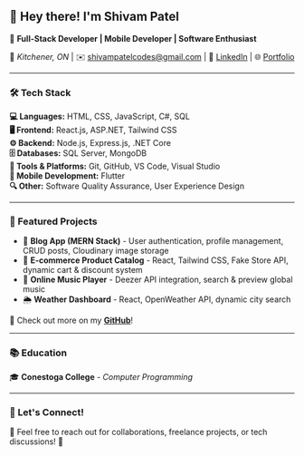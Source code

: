 ## 👋 Hey there! I'm Shivam Patel  
🚀 **Full-Stack Developer | Mobile Developer | Software Enthusiast**  

📍 *Kitchener, ON* | ✉️ [shivampatelcodes@gmail.com](mailto:shivampatelcodes@gmail.com) | 🔗 [LinkedIn](https://www.linkedin.com/in/shivam-patel-89baa1261/) | 🌐 [Portfolio](https://shivampatel.vercel.app/)

---

### 🛠 Tech Stack  
**💻 Languages:** HTML, CSS, JavaScript, C#, SQL  
**🖥 Frontend:** React.js, ASP.NET, Tailwind CSS  
**⚙️ Backend:** Node.js, Express.js, .NET Core  
**🗄 Databases:** SQL Server, MongoDB  
**🔧 Tools & Platforms:** Git, GitHub, VS Code, Visual Studio  
**📱 Mobile Development:** Flutter  
**🔍 Other:** Software Quality Assurance, User Experience Design  

---

### 📌 Featured Projects  
- 📖 **Blog App (MERN Stack)** - User authentication, profile management, CRUD posts, Cloudinary image storage  
- 🛒 **E-commerce Product Catalog** - React, Tailwind CSS, Fake Store API, dynamic cart & discount system  
- 🎵 **Online Music Player** - Deezer API integration, search & preview global music  
- 🌦 **Weather Dashboard** - React, OpenWeather API, dynamic city search  

🔗 Check out more on my **[GitHub](#)**!  

---

### 📚 Education  
🎓 **Conestoga College** - *Computer Programming* 

---

### 📢 Let's Connect!  
💬 Feel free to reach out for collaborations, freelance projects, or tech discussions! 🚀  
